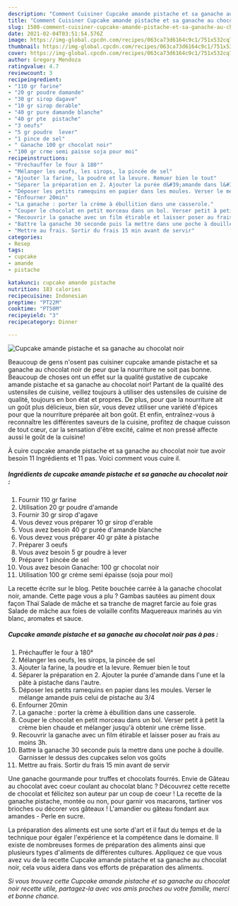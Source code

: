 ```yaml
---
description: "Comment Cuisiner Cupcake amande pistache et sa ganache au chocolat noir"
title: "Comment Cuisiner Cupcake amande pistache et sa ganache au chocolat noir"
slug: 1500-comment-cuisiner-cupcake-amande-pistache-et-sa-ganache-au-chocolat-noir
date: 2021-02-04T03:51:54.576Z
image: https://img-global.cpcdn.com/recipes/063ca73d6164c9c1/751x532cq70/cupcake-amande-pistache-et-sa-ganache-au-chocolat-noir-photo-principale-de-la-recette.jpg
thumbnail: https://img-global.cpcdn.com/recipes/063ca73d6164c9c1/751x532cq70/cupcake-amande-pistache-et-sa-ganache-au-chocolat-noir-photo-principale-de-la-recette.jpg
cover: https://img-global.cpcdn.com/recipes/063ca73d6164c9c1/751x532cq70/cupcake-amande-pistache-et-sa-ganache-au-chocolat-noir-photo-principale-de-la-recette.jpg
author: Gregory Mendoza
ratingvalue: 4.7
reviewcount: 3
recipeingredient:
- "110 gr farine"
- "20 gr poudre damande"
- "30 gr sirop dagave"
- "10 gr sirop derable"
- "40 gr pure damande blanche"
- "40 gr pte  pistache"
- "3 oeufs"
- "5 gr poudre  lever"
- "1 pince de sel"
- " Ganache 100 gr chocolat noir"
- "100 gr crme semi paisse soja pour moi"
recipeinstructions:
- "Préchauffer le four à 180°"
- "Mélanger les oeufs, les sirops, la pincée de sel"
- "Ajouter la farine, la poudre et la levure. Remuer bien le tout"
- "Séparer la préparation en 2. Ajouter la purée d&#39;amande dans l&#39;une et la pâte à pistache dans l&#39;autre."
- "Déposer les petits ramequins en papier dans les moules. Verser le mélange amande puis celui de pistache au 3/4"
- "Enfourner 20min"
- "La ganache : porter la crème à ébullition dans une casserole."
- "Couper le chocolat en petit morceau dans un bol. Verser petit à petit la crème bien chaude et mélanger jusqu&#39;à obtenir une crème lisse."
- "Recouvrir la ganache avec un film étirable et laisser poser au frais au moins 3h."
- "Battre la ganache 30 seconde puis la mettre dans une poche à douille. Garnisser le dessus des cupcakes selon vos goûts"
- "Mettre au frais. Sortir du frais 15 min avant de servir"
categories:
- Resep
tags:
- cupcake
- amande
- pistache

katakunci: cupcake amande pistache 
nutrition: 183 calories
recipecuisine: Indonesian
preptime: "PT22M"
cooktime: "PT50M"
recipeyield: "3"
recipecategory: Dinner

---
```



![Cupcake amande pistache et sa ganache au chocolat noir](https://img-global.cpcdn.com/recipes/063ca73d6164c9c1/751x532cq70/cupcake-amande-pistache-et-sa-ganache-au-chocolat-noir-photo-principale-de-la-recette.jpg)

Beaucoup de gens n'osent pas cuisiner cupcake amande pistache et sa ganache au chocolat noir de peur que la nourriture ne soit pas bonne. Beaucoup de choses ont un effet sur la qualité gustative de cupcake amande pistache et sa ganache au chocolat noir! Partant de la qualité des ustensiles de cuisine, veillez toujours à utiliser des ustensiles de cuisine de qualité, toujours en bon état et propres. De plus, pour que la nourriture ait un goût plus délicieux, bien sûr, vous devez utiliser une variété d'épices pour que la nourriture préparée ait bon goût. Et enfin, entraînez-vous à reconnaître les différentes saveurs de la cuisine, profitez de chaque cuisson de tout cœur, car la sensation d'être excité, calme et non pressé affecte aussi le goût de la cuisine!

<!--inarticleads1-->

À cuire cupcake amande pistache et sa ganache au chocolat noir tue avoir besoin 11 Ingrédients et 11 pas. Voici comment vous cuire il.

##### Ingrédients de cupcake amande pistache et sa ganache au chocolat noir :

1. Fournir 110 gr farine
1. Utilisation 20 gr poudre d&#39;amande
1. Fournir 30 gr sirop d&#39;agave
1. Vous devez vous préparer 10 gr sirop d&#39;erable
1. Vous avez besoin 40 gr purée d&#39;amande blanche
1. Vous devez vous préparer 40 gr pâte à pistache
1. Préparer 3 oeufs
1. Vous avez besoin 5 gr poudre à lever
1. Préparer 1 pincée de sel
1. Vous avez besoin  Ganache: 100 gr chocolat noir
1. Utilisation 100 gr crème semi épaisse (soja pour moi)


La recette écrite sur le blog. Petite bouchée carrée à la ganache chocolat noir, amande. Cette page vous a plu ? Gambas sautées au piment doux façon Thaï Salade de mâche et sa tranche de magret farcie au foie gras Salade de mâche aux foies de volaille confits Maquereaux marinés au vin blanc, aromates et sauce. 

<!--inarticleads2-->

##### Cupcake amande pistache et sa ganache au chocolat noir pas à pas :

1. Préchauffer le four à 180°
1. Mélanger les oeufs, les sirops, la pincée de sel
1. Ajouter la farine, la poudre et la levure. Remuer bien le tout
1. Séparer la préparation en 2. Ajouter la purée d&#39;amande dans l&#39;une et la pâte à pistache dans l&#39;autre.
1. Déposer les petits ramequins en papier dans les moules. Verser le mélange amande puis celui de pistache au 3/4
1. Enfourner 20min
1. La ganache : porter la crème à ébullition dans une casserole.
1. Couper le chocolat en petit morceau dans un bol. Verser petit à petit la crème bien chaude et mélanger jusqu&#39;à obtenir une crème lisse.
1. Recouvrir la ganache avec un film étirable et laisser poser au frais au moins 3h.
1. Battre la ganache 30 seconde puis la mettre dans une poche à douille. Garnisser le dessus des cupcakes selon vos goûts
1. Mettre au frais. Sortir du frais 15 min avant de servir


Une ganache gourmande pour truffes et chocolats fourrés. Envie de Gâteau au chocolat avec coeur coulant au chocolat blanc ? Découvrez cette recette de chocolat et félicitez son auteur par un coup de coeur ! La recette de la ganache pistache, montée ou non, pour garnir vos macarons, tartiner vos brioches ou décorer vos gâteaux ! L&#39;amandier ou gâteau fondant aux amandes - Perle en sucre. 

<!--inarticleads1-->

<p>
La préparation des aliments est une sorte d'art et il faut du temps et de la technique pour égaler l'expérience et la compétence dans le domaine. Il existe de nombreuses formes de préparation des aliments ainsi que plusieurs types d'aliments de différentes cultures. Appliquez ce que vous avez vu de la recette Cupcake amande pistache et sa ganache au chocolat noir, cela vous aidera dans vos efforts de préparation des aliments.
</p>

<p>
<i>Si vous trouvez cette Cupcake amande pistache et sa ganache au chocolat noir recette utile, partagez-la avec vos amis proches ou votre famille, merci et bonne chance.</i>
</p>
